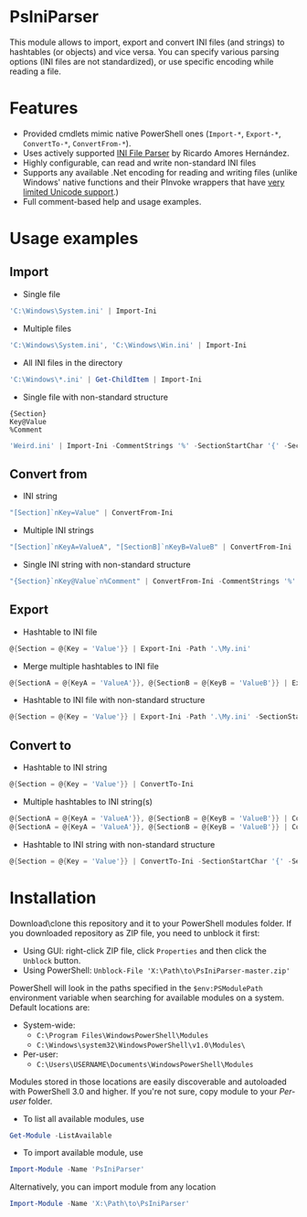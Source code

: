 # PsIniParser

This module allows to import, export and convert INI files (and strings) to hashtables (or objects) and vice versa. You can specify various parsing options (INI files are not standardized), or use specific encoding while reading a file.

# Features

  * Provided cmdlets mimic native PowerShell ones (`Import-*`, `Export-*`, `ConvertTo-*`, `ConvertFrom-*`).
  * Uses actively supported [INI File Parser](https://github.com/rickyah/ini-parser) by Ricardo Amores Hernández.
  * Highly configurable, can read and write non-standard INI files
  * Supports any available .Net encoding for reading and writing files (unlike Windows' native functions and their PInvoke wrappers that have [very limited Unicode support](http://www.siao2.com/2006/09/15/754992.aspx).)
  * Full comment-based help and usage examples.

# Usage examples

## Import

* Single file

```powershell
'C:\Windows\System.ini' | Import-Ini
```
* Multiple files

```powershell
'C:\Windows\System.ini', 'C:\Windows\Win.ini' | Import-Ini
```

* All INI files in the directory

```powershell
'C:\Windows\*.ini' | Get-ChildItem | Import-Ini
```

* Single file with non-standard structure

```
{Section}
Key@Value
%Comment
```

```powershell
'Weird.ini' | Import-Ini -CommentStrings '%' -SectionStartChar '{' -SectionEndChar '}' -KeyValueAssigmentChar '@'
```  

## Convert from

* INI string

```powershell
"[Section]`nKey=Value" | ConvertFrom-Ini
```

* Multiple INI strings

```powershell
"[Section]`nKeyA=ValueA", "[SectionB]`nKeyB=ValueB" | ConvertFrom-Ini
```

* Single INI string with non-standard structure

```powershell
"{Section}`nKey@Value`n%Comment" | ConvertFrom-Ini -CommentStrings '%' -SectionStartChar '{' -SectionEndChar '}' -KeyValueAssigmentChar '@'
```

## Export

* Hashtable to INI file

```powershell
@{Section = @{Key = 'Value'}} | Export-Ini -Path '.\My.ini'
```

* Merge multiple hashtables to INI file

```powershell
@{SectionA = @{KeyA = 'ValueA'}}, @{SectionB = @{KeyB = 'ValueB'}} | Export-Ini -Path '.\My.ini'
```

* Hashtable to INI file with non-standard structure

```powershell
@{Section = @{Key = 'Value'}} | Export-Ini -Path '.\My.ini' -SectionStartChar '{' -SectionEndChar '}' -KeyValueAssigmentChar '@'
```

## Convert to

* Hashtable to INI string

```powershell
@{Section = @{Key = 'Value'}} | ConvertTo-Ini
```

* Multiple hashtables to INI string(s)

```powershell
@{SectionA = @{KeyA = 'ValueA'}}, @{SectionB = @{KeyB = 'ValueB'}} | ConvertTo-Ini
@{SectionA = @{KeyA = 'ValueA'}}, @{SectionB = @{KeyB = 'ValueB'}} | ConvertTo-Ini -Merge
```

* Hashtable to INI string with non-standard structure

```powershell
@{Section = @{Key = 'Value'}} | ConvertTo-Ini -SectionStartChar '{' -SectionEndChar '}' -KeyValueAssigmentChar '@'
```

# Installation

Download\clone this repository and it to your PowerShell modules folder. If you downloaded repository as ZIP file, you need to unblock it first:

* Using GUI: right-click ZIP file, click `Properties` and then click the `Unblock` button.
* Using PowerShell: `Unblock-File 'X:\Path\to\PsIniParser-master.zip'`

PowerShell will look in the paths specified in the `$env:PSModulePath` environment variable when searching for available modules on a system. Default locations are:

  * System-wide:
    * `C:\Program Files\WindowsPowerShell\Modules`
    * `C:\Windows\system32\WindowsPowerShell\v1.0\Modules\`
  * Per-user:
    * `C:\Users\USERNAME\Documents\WindowsPowerShell\Modules`

Modules stored in those locations are easily discoverable and autoloaded with PowerShell 3.0 and higher. If you're not sure, copy module to your *Per-user* folder.

* To list all available modules, use

```powershell
Get-Module -ListAvailable
```

* To import available module, use

```powershell
Import-Module -Name 'PsIniParser'
```

Alternatively, you can import module from any location

```powershell
Import-Module -Name 'X:\Path\to\PsIniParser'
```
